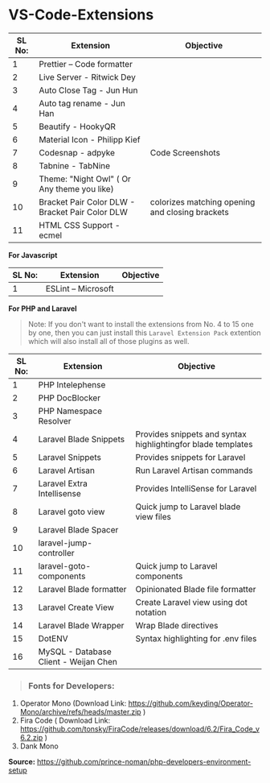 # VS-Code-Extensions

| SL No: |Extension                                        | Objective                                       |
| ------ | ----------------------------------------------- |-------------------------------------------------|
| 1      | Prettier – Code formatter                       |                                                 |
| 2      | Live Server - Ritwick Dey                       |
| 3      | Auto Close Tag  - Jun Hun                       |
| 4      | Auto tag rename - Jun Han                       |
| 5      | Beautify  - HookyQR                             |
| 6      | Material Icon - Philipp Kief                    |
| 7      | Codesnap  - adpyke                              | Code Screenshots
| 8      | Tabnine   - TabNine                             |
| 9      | Theme: "Night Owl" ( Or Any theme you like)     |
| 10     | Bracket Pair Color DLW - Bracket Pair Color DLW | colorizes matching opening and closing brackets |                                |
| 11     | HTML CSS Support - ecmel                        |                                                 |

**For Javascript**

| SL No: |Extension                                    | Objective                                 |
| ------ | ------------------------------------------- |-------------------------------------------|
| 1      | ESLint – Microsoft                |                                           |



**For PHP and Laravel**

> Note: If you don't want to install the extensions from No. 4 to 15 one by one, then you can just install this `Laravel Extension Pack` extention which will also install all of those plugins as well.

| SL No: |Extension                                    |Objective                                                     |
| ------ | ------------------------------------------- |------------------------------------------------------------  |
| 1      | PHP Intelephense                            |                                                              |
| 2      | PHP DocBlocker                              |
| 3      | PHP Namespace Resolver                      |
| 4      | Laravel Blade Snippets                      | Provides snippets and syntax highlightingfor blade templates |
| 5      | Laravel Snippets                            | Provides snippets for Laravel                                |
| 6      | Laravel Artisan                             | Run Laravel Artisan commands                                 |
| 7      | Laravel Extra Intellisense                  | Provides IntelliSense for Laravel                            |
| 8      | Laravel goto view                           | Quick jump to Laravel blade view files                       |
| 9      | Laravel Blade Spacer                        |
| 10     | laravel-jump-controller                     |
| 11     | laravel-goto-components                     | Quick jump to Laravel components                             |
| 12     | Laravel Blade formatter                     | Opinionated Blade file formatter                             |
| 13     | Laravel Create View                         | Create Laravel view using dot notation                       |
| 14     | Laravel Blade Wrapper                       | Wrap Blade directives                                        |
| 15     | DotENV                                      | Syntax highlighting for .env files                           |
| 16     | MySQL - Database Client - Weijan Chen       |



> ### Fonts for Developers:

1. Operator Mono (Download Link: https://github.com/keyding/Operator-Mono/archive/refs/heads/master.zip )
2. Fira Code ( Download Link: https://github.com/tonsky/FiraCode/releases/download/6.2/Fira_Code_v6.2.zip )
3. Dank Mono

**Source:** https://github.com/prince-noman/php-developers-environment-setup
